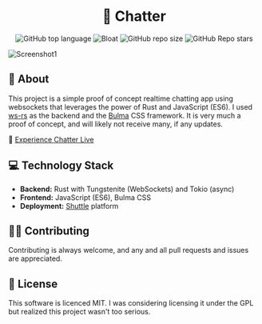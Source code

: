 <div align="center">
  <h1> 🦀 Chatter </h1>
</div>
<div align="center">

![GitHub top language](https://img.shields.io/github/languages/top/ItsCbass/chatter?style=for-the-badge&labelColor=111418&color=e1b56a)
![Bloat](https://img.shields.io/badge/Bloat-None-c585cf?style=for-the-badge&labelColor=111418)
![GitHub repo size](https://img.shields.io/github/repo-size/sergeant-savage/chatter?style=for-the-badge&labelColor=111418&color=da696f)
![GitHub Repo stars](https://img.shields.io/github/stars/sergeant-savage/chatter?color=74be88&style=for-the-badge&labelColor=111418)

</div>

![Screenshot1](https://media.discordapp.net/attachments/970868058161811466/1199575030003150848/asdas.png?ex=65c30a4e&is=65b0954e&hm=21fee065e33cfd0a8aedbf106f0f42949846808c6f71a071c1e492fae9d11290&=&format=webp&quality=lossless&width=985&height=596)

## 🌟 About
This project is a simple proof of concept realtime chatting app using websockets that leverages the power of Rust and JavaScript (ES6).
I used [ws-rs](https://github.com/housleyjk/ws-rs) as the backend and the [Bulma](https://bulma.io) CSS framework.
It is very much a proof of concept, and will likely not receive many, if any updates.

🔗 [Experience Chatter Live](https://chatter1.shuttleapp.rs/)

## 💻 Technology Stack
- **Backend:** Rust with Tungstenite (WebSockets) and Tokio (async)
- **Frontend:** JavaScript (ES6), Bulma CSS
- **Deployment:** [Shuttle](https://shuttle.rs/) platform

## 👩‍💻 Contributing
Contributing is always welcome, and any and all pull requests and issues are appreciated.

## 📜 License
This software is licenced MIT. 
I was considering licensing it under the GPL but realized this project wasn't too serious.
